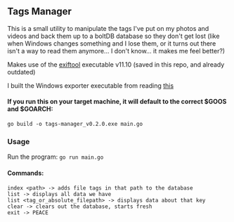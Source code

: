 ## Tags Manager

This is a small utility to manipulate the tags I've put on my photos and videos and back them up to a boltDB database so they don't get lost (like when Windows changes something and I lose them, or it turns out there isn't a way to read them anymore... I don't know... it makes me feel better?)

Makes use of the [exiftool](https://www.sno.phy.queensu.ca/~phil/exiftool/) executable v11.10 (saved in this repo, and already outdated)

I built the Windows exporter executable from reading [this](https://github.com/golang/go/wiki/WindowsCrossCompiling)

#### If you run this on your target machine, it will default to the correct $GOOS and $GOARCH:
```
go build -o tags-manager_v0.2.0.exe main.go
```

### Usage
Run the program: `go run main.go`

#### Commands:
```
index <path> -> adds file tags in that path to the database
list -> displays all data we have
list <tag_or_absolute_filepath> -> displays data about that key
clear -> clears out the database, starts fresh
exit -> PEACE
```